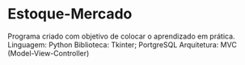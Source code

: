 # Estoque-Mercado

Programa criado com objetivo de colocar o aprendizado em prática. 
Linguagem: Python
Biblioteca: Tkinter;
            PortgreSQL
Arquitetura: MVC (Model-View-Controller)
